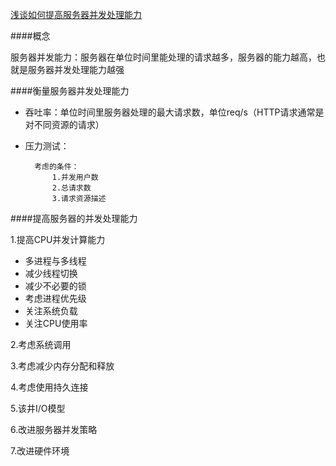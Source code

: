 [ 浅谈如何提高服务器并发处理能力](http://blog.csdn.net/wu936754331/article/details/49907671)

####概念

服务器并发能力：服务器在单位时间里能处理的请求越多，服务器的能力越高，也就是服务器并发处理能力越强

####衡量服务器并发处理能力

* 吞吐率：单位时间里服务器处理的最大请求数，单位req/s（HTTP请求通常是对不同资源的请求）
* 压力测试：

		考虑的条件：
			1.并发用户数
			2.总请求数
			3.请求资源描述

####提高服务器的并发处理能力

1.提高CPU并发计算能力

* 多进程与多线程
* 减少线程切换
* 减少不必要的锁
* 考虑进程优先级
* 关注系统负载
* 关注CPU使用率

2.考虑系统调用

3.考虑减少内存分配和释放

4.考虑使用持久连接

5.该井I/O模型

6.改进服务器并发策略

7.改进硬件环境























